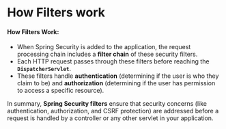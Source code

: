 # How Filters work

#### How Filters Work:

* When Spring Security is added to the application, the request processing chain includes a **filter chain** of these security filters.
* Each HTTP request passes through these filters before reaching the **`DispatcherServlet`**.
* These filters handle **authentication** (determining if the user is who they claim to be) and **authorization** (determining if the user has permission to access a specific resource).

In summary, **Spring Security filters** ensure that security concerns (like authentication, authorization, and CSRF protection) are addressed before a request is handled by a controller or any other servlet in your application.
